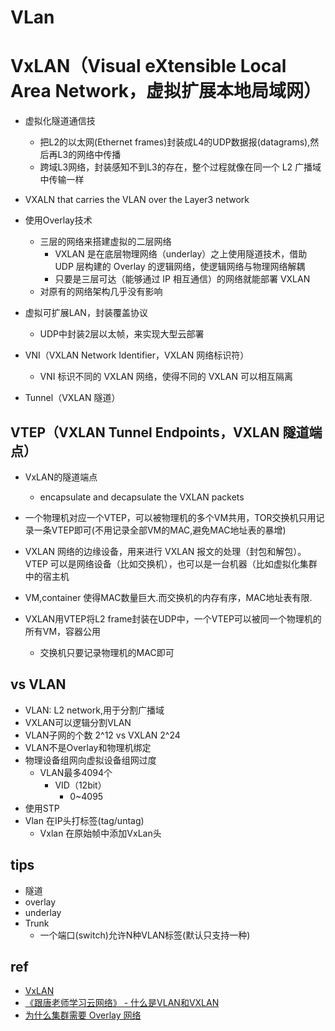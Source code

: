 # VLan

# VxLAN（Visual eXtensible Local Area Network，虚拟扩展本地局域网）
+ 虚拟化隧道通信技
    + 把L2的以太网(Ethernet frames)封装成L4的UDP数据报(datagrams),然后再L3的网络中传播
    + 跨域L3网络，封装感知不到L3的存在，整个过程就像在同一个 L2 广播域中传输一样

+ VXALN that carries the VLAN over the Layer3 network

+ 使用Overlay技术
    + 三层的网络来搭建虚拟的二层网络
        + VXLAN 是在底层物理网络（underlay）之上使用隧道技术，借助 UDP 层构建的 Overlay 的逻辑网络，使逻辑网络与物理网络解耦
        + 只要是三层可达（能够通过 IP 相互通信）的网络就能部署 VXLAN
    + 对原有的网络架构几乎没有影响

+ 虚拟可扩展LAN，封装覆盖协议
    + UDP中封装2层以太帧，来实现大型云部署


+ VNI（VXLAN Network Identifier，VXLAN 网络标识符）
    + VNI 标识不同的 VXLAN 网络，使得不同的 VXLAN 可以相互隔离

+ Tunnel（VXLAN 隧道）

## VTEP（VXLAN Tunnel Endpoints，VXLAN 隧道端点）
+ VxLAN的隧道端点
    + encapsulate and decapsulate the VXLAN packets

+ 一个物理机对应一个VTEP，可以被物理机的多个VM共用，TOR交换机只用记录一条VTEP即可(不用记录全部VM的MAC,避免MAC地址表的暴增)
+ VXLAN 网络的边缘设备，用来进行 VXLAN 报文的处理（封包和解包）。VTEP 可以是网络设备（比如交换机），也可以是一台机器（比如虚拟化集群中的宿主机
+ VM,container 使得MAC数量巨大.而交换机的内存有序，MAC地址表有限.
+ VXLAN用VTEP将L2 frame封装在UDP中，一个VTEP可以被同一个物理机的所有VM，容器公用
    + 交换机只要记录物理机的MAC即可

## vs VLAN
+ VLAN: L2 network,用于分割广播域
+ VXLAN可以逻辑分割VLAN
+ VLAN子网的个数 2^12 vs VXLAN 2^24
+ VLAN不是Overlay和物理机绑定
+ 物理设备组网向虚拟设备组网过度
    + VLAN最多4094个
        + VID（12bit） 
            + 0~4095
+ 使用STP
+ Vlan 在IP头打标签(tag/untag)
    + Vxlan 在原始帧中添加VxLan头
## tips
+ 隧道
+ overlay
+ underlay
+ Trunk
    + 一个端口(switch)允许N种VLAN标签(默认只支持一种)

## ref
+ [VxLAN](https://www.cnblogs.com/bakari/p/11131268.html)
+ [《跟唐老师学习云网络》 - 什么是VLAN和VXLAN](https://bbs.huaweicloud.com/blogs/111665)
+ [为什么集群需要 Overlay 网络](https://draveness.me/whys-the-design-overlay-network/)